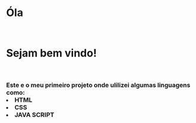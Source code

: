 <h1>Óla</h1>
<br>
<h1>Sejam bem vindo!</h1>
<br>
<h3> Este e o meu primeiro projeto onde ulilizei algumas linguagens como:
<li>HTML</li>
<li>CSS</li>
<li>JAVA SCRIPT</li>
</h3>
